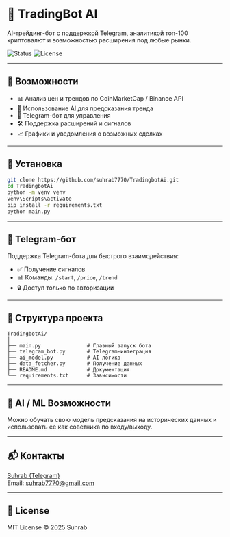 
# 🤖 TradingBot AI

AI-трейдинг-бот с поддержкой Telegram, аналитикой топ-100 криптовалют и возможностью расширения под любые рынки.

![Status](https://img.shields.io/badge/status-active-brightgreen)
![License](https://img.shields.io/badge/license-MIT-blue)

---

## 🚀 Возможности

- 📊 Анализ цен и трендов по CoinMarketCap / Binance API
- 🧠 Использование AI для предсказания тренда
- 🤖 Telegram-бот для управления
- 🛠 Поддержка расширений и сигналов
- 📈 Графики и уведомления о возможных сделках

---

## 🔧 Установка

```bash
git clone https://github.com/suhrab7770/TradingbotAi.git
cd TradingbotAi
python -m venv venv
venv\Scripts\activate
pip install -r requirements.txt
python main.py
```

---

## 📱 Telegram-бот

Поддержка Telegram-бота для быстрого взаимодействия:

- ✅ Получение сигналов
- 📊 Команды: `/start`, `/price`, `/trend`
- 🔒 Доступ только по авторизации

---

## 📂 Структура проекта

```
TradingbotAi/
│
├── main.py               # Главный запуск бота
├── telegram_bot.py       # Telegram-интеграция
├── ai_model.py           # AI логика
├── data_fetcher.py       # Получение данных
├── README.md             # Документация
└── requirements.txt      # Зависимости
```

---

## 🧠 AI / ML Возможности

Можно обучать свою модель предсказания на исторических данных и использовать ее как советника по входу/выходу.

---

## 📬 Контакты

[Suhrab (Telegram)](https://t.me/suhrab777)  
Email: suhrab7770@gmail.com  

---

## 📄 License

MIT License © 2025 Suhrab
